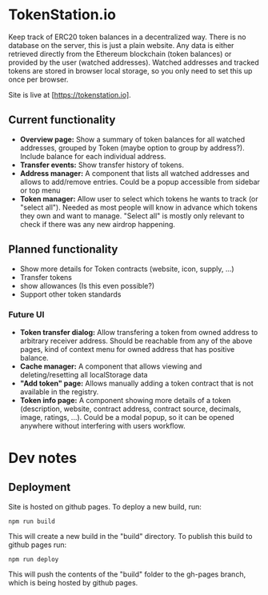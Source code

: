 # TokenStation.io

Keep track of ERC20 token balances in a decentralized way. There is no database on the server, this is just 
a plain website. Any data is either retrieved directly from the Ethereum blockchain (token balances) or 
provided by the user (watched addresses). Watched addresses and tracked tokens are stored in browser local
storage, so you only need to set this up once per browser.

Site is live at [https://tokenstation.io].

## Current functionality
 * **Overview page:** Show a summary of token balances for all watched addresses, grouped by Token (maybe 
 option to group by address?). Include balance for each individual address.
 * **Transfer events:** Show transfer history of tokens.
 * **Address manager:** A component that lists all watched addresses and allows to add/remove entries. Could be a 
 popup accessible from sidebar or top menu
 * **Token manager:** Allow user to select which tokens he wants to track (or "select all"). Needed as most people
 will know in advance which tokens they own and want to manage. "Select all" is mostly only relevant to
 check if there was any new airdrop happening.

## Planned functionality
 * Show more details for Token contracts (website, icon, supply, ...)
 * Transfer tokens
 * show allowances (Is this even possible?)
 * Support other token standards

### Future UI
 * **Token transfer dialog:** Allow transfering a token from owned address to arbitrary receiver address.
 Should be reachable from any of the above pages, kind of context menu for owned address that has positive balance.
 * **Cache manager:** A component that allows viewing and deleting/resetting all localStorage data
 * **"Add token" page:** Allows manually adding a token contract that is not available in the registry. 
 * **Token info page:** A component showing more details of a token (description, website, contract address, contract
  source, decimals, image, ratings, ...). Could be a modal popup, so it can be opened anywhere without interfering 
  with users workflow. 


# Dev notes
## Deployment
Site is hosted on github pages. To deploy a new build, run:

`npm run build`

This will create a new build in the "build" directory. To publish this build to github pages run:

`npm run deploy`

This will push the contents of the "build" folder to the gh-pages branch, which is being hosted by github pages.
